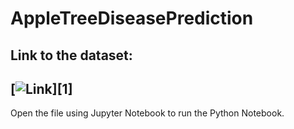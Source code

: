 # AppleTreeDiseasePrediction

Link to the dataset: 
---
[![Link](https://www.kaggle.com/competitions/plant-pathology-2020-fgvc7/data)][1]
---

Open the file using Jupyter Notebook to run the Python Notebook.
